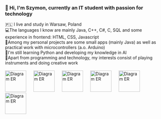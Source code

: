 ### 👋 Hi, I'm Szymon, currently an IT student with passion for technology <br/>
🇵🇱 I live and study in Warsaw, Poland <br/>
💻The languages I know are mainly Java, C++, C#, C, SQL and some experience in frontend: HTML, CSS, Javascript <br/>
🎨Among my personal projects are some small apps (mainly Java) as well as practical work with microcontrollers (a.o. Arduino) <br/>
🌱I'm still learning Python and developing my knowledge in AI <br/>
🎹Apart from programming and technology, my interests consist of playing instruments and doing creative work <br/>
<br/>
<img src="https://github.com/user-attachments/assets/4d2f0b31-7e47-4515-810b-d7a44f7fe661" alt="Diagram ER" width="70" height="70" style="margin-right:20px;">
<img src="https://github.com/user-attachments/assets/09cbd8ba-90f8-4143-8d14-3a1caebcc5f9" alt="Diagram ER" width="70" height="70" style="margin-right:20px;">
<img src="https://github.com/user-attachments/assets/1eed5910-0f0b-49ef-a282-7b77f2cfd2a5" alt="Diagram ER" width="70" height="70" style="margin-right:20px;">
<img src="https://github.com/user-attachments/assets/6e69c5d6-5569-4911-a665-7b54720c5816" alt="Diagram ER" width="70" height="70" style="margin-right:20px;">
<img src="https://github.com/user-attachments/assets/2011d576-ab6a-40d6-8aa1-32ec00c2f719" alt="Diagram ER" width="70" height="70" style="margin-right:20px;">
<img src="https://github.com/user-attachments/assets/39ee2706-e424-4cfd-a384-c2e8ecfc13d6" alt="Diagram ER" width="70" height="70" style="margin-right:20px;">

